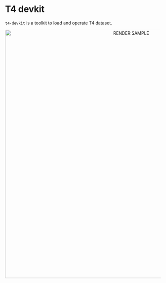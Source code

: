 # T4 devkit

`t4-devkit` is a toolkit to load and operate T4 dataset.

<div align="center">
    <img src="assets/render_scene.gif" width="800" alt="RENDER SAMPLE"/>
</div>
